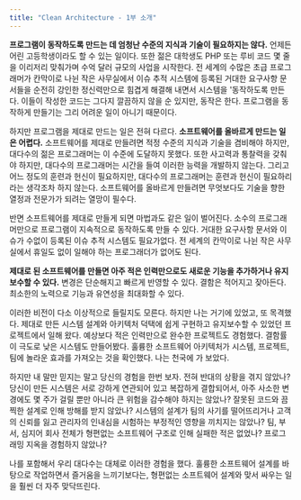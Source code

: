 ```yaml
---
title: "Clean Architecture - 1부 소개"
---
```


**프로그램이 동작하도록 만드는 데 엄청난 수준의 지식과 기술이 필요하지는 않다.** 언제든 어린 고등학생이라도 할 수 있는 일이다. 또한 젊은 대학생도 PHP 또는 루비 코드 몇 줄을 이리저리 맞춰가며 수억 달러 규모의 사업을 시작한다. 전 세계의 수많은 초급 프로그래머가 칸막이로 나뉜 작은 사무실에서 이슈 추적 시스템에 등록된 거대한 요구사항 문서들을 순전히 강인한 정신력만으로 힘겹게 해결해 내면서 시스템을 '동작하도록 만든다. 이들이 작성한 코드는 그다지 깔끔하지 않을 순 있지만, 동작은 한다. 프로그램을 동작하게 만들기는 그리 어려운 일이 아니기 때문이다.

하지만 프로그램을 제대로 만드는 일은 전혀 다르다. **소프트웨어를 올바르게 만드는 일은 어렵다.** 소프트웨어를 제대로 만들려면 적정 수준의 지식과 기술을 겸비해야 하지만, 대다수의 젊은 프로그래머는 이 수준에 도달하지 못했다. 또한 사고력과 통찰력을 갖춰야 하지만, 대다수의 프로그래머는 시간을 들여 이러한 능력을 개발하지 않는다. 그리고 어느 정도의 훈련과 헌신이 필요하지만, 대다수의 프로그래머는 훈련과 헌신이 필요하리라는 생각조차 하지 않는다. 소프트웨어를 올바르게 만들려면 무엇보다도 기술을 향한 열정과 전문가가 되려는 열망이 필수다.

반면 소프트웨어를 제대로 만들게 되면 마법과도 같은 일이 벌어진다. 소수의 프로그래머만으로 프로그램이 지속적으로 동작하도록 만들 수 있다. 거대한 요구사항 문서와 이슈가 수없이 등록된 이슈 추적 시스템도 필요가없다. 전 세계의 칸막이로 나뉜 작은 사무실에서 휴일도 없이 일해야 하는 프로그래더가 없어도 된다.

**제대로 된 소프트웨어를 만들면 아주 적은 인력만으로도 새로운 기능을 추가하거나 유지보수할 수 있다.** 변경은 단순해지고 빠르게 반영할 수 있다. 결함은 적어지고 잦아든다. 최소한의 노력으로 기능과 유연성을 최대화할 수 있다.

이러한 비전이 다소 이상적으로 들릴지도 모른다. 하지만 나는 거기에 있었고, 또 목격했다. 제대로 만든 시스템 설계와 아키텍처 덕택에 쉽게 구현하고 유지보수할 수 있었던 프로젝트에서 일해 왔다. 예상보다 적은 인력만으로 완수한 프로젝트도 경험했다. 결함률이 극도로 낮은 시스템도 만들어봤다. 훌륭한 소프트웨어 아키텍처가 시스템, 프로젝트, 팀에 놀라운 효과를 가져오는 것을 확인했다. 나는 천국에 가 보았다.

하지만 내 말만 믿지는 말고 당신의 경험을 한번 보자. 전혀 반대의 상황을 겪지 않았나? 당신이 만든 시스템은 서로 강하게 연관되어 있고 복잡하게 결합되어서, 아주 사소한 변경에도 몇 주가 걸릴 뿐만 아니라 큰 위험을 감수해야 하지는 않았나? 잘못된 코드와 끔찍한 설계로 인해 방해를 받지 않았나? 시스템의 설계가 팀의 사기를 떨어뜨리거나 고객의 신뢰를 잃고 관리자의 인내심을 시험하는 부정적인 영향을 끼치지는 않았나? 팀, 부서, 심지어 회사 전체가 형편없는 소프트웨어 구조로 인해 실패한 적은 없었나? 프로그래밍 지옥을 경험하지 않았나?

나를 포함해서 우리 대다수는 대체로 이러한 경험을 했다. 훌륭한 소프트웨어 설계를 바탕으로 작업하면서 즐거움을 느끼기보다는, 형편없는 소프트웨어 설계와 맞서 싸우는 일을 훨씬 더 자주 맞닥뜨린다.